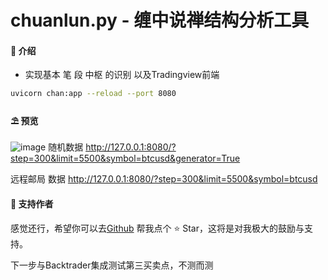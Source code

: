 # chuanlun.py - 缠中说禅结构分析工具

#### 🌈 介绍

* 实现基本 笔 段 中枢 的识别 以及Tradingview前端
```bash
uvicorn chan:app --reload --port 8080
```

#### ⛱️ 预览

![image](output.gif)
随机数据 http://127.0.0.1:8080/?step=300&limit=5500&symbol=btcusd&generator=True

远程邮局 数据 http://127.0.0.1:8080/?step=300&limit=5500&symbol=btcusd
#### 💌 支持作者

感觉还行，希望你可以去<a target="_blank" href="https://github.com/YuYuKunKun/chanlun.py">Github</a>
帮我点个 ⭐
Star，这将是对我极大的鼓励与支持。

下一步与Backtrader集成测试第三买卖点，不测而测
